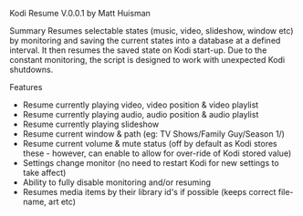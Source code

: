 Kodi Resume V.0.0.1 by Matt Huisman

Summary
Resumes selectable states (music, video, slideshow, window etc) by monitoring and saving the current states into a database at a defined interval. 
It then resumes the saved state on Kodi start-up. Due to the constant monitoring, the script is designed to work with unexpected Kodi shutdowns.

Features
* Resume currently playing video, video position & video playlist
* Resume currently playing audio, audio position & audio playlist
* Resume currently playing slideshow
* Resume current window & path (eg: TV Shows/Family Guy/Season 1/)
* Resume current volume & mute status (off by default as Kodi stores these - however, can enable to allow for over-ride of Kodi stored value)
* Settings change monitor (no need to restart Kodi for new settings to take affect)
* Ability to fully disable monitoring and/or resuming
* Resumes media items by their library id's if possible (keeps correct file-name, art etc)
